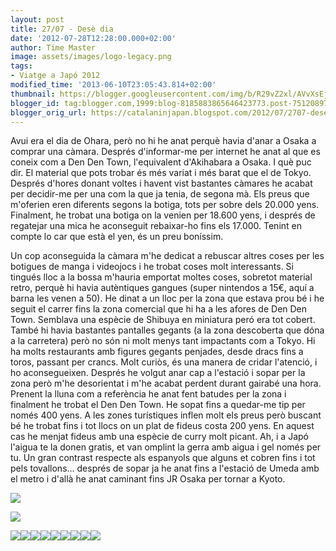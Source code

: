 ```yaml
---
layout: post
title: 27/07 - Desè dia
date: '2012-07-28T12:28:00.000+02:00'
author: Time Master
image: assets/images/logo-legacy.png
tags:
- Viatge a Japó 2012
modified_time: '2013-06-10T23:05:43.814+02:00'
thumbnail: https://blogger.googleusercontent.com/img/b/R29vZ2xl/AVvXsEjOgILE6XqYyfYO9Vqlkx9bdysfC4fpFff2SR_lURXWUH5C0Gg1CHw7tRzfFXoHou-rZjStFMv_ZOh5FG9odULH_WISBLgUvWowDbFvM7Us8jNEOFZSbqa0n9420-6dwGtDi1kjsRGmv50/s72-c/DSCN2845.JPG
blogger_id: tag:blogger.com,1999:blog-8185883865646423773.post-751208970146433562
blogger_orig_url: https://catalaninjapan.blogspot.com/2012/07/2707-dese-dia.html
---
```


Avui era el dia de Ohara, però no hi he anat perquè havia d'anar a Osaka a comprar una càmara. Després d'informar-me per internet he anat al que es coneix com a Den Den Town, l'equivalent d'Akihabara a Osaka. I què puc dir. El material que pots trobar és més variat i més barat que el de Tokyo. Després d'hores donant voltes i havent vist bastantes càmares he acabat per decidir-me per una com la que ja tenia, de segona mà. Els preus que m'oferien eren diferents segons la botiga, tots per sobre dels 20.000 yens. Finalment, he trobat una botiga on la venien per 18.600 yens, i després de regatejar una mica he aconseguit rebaixar-ho fins els 17.000. Tenint en compte lo car que està el yen, és un preu boníssim.
  

  

Un cop aconseguida la càmara m'he dedicat a rebuscar altres coses per les botigues de manga i videojocs i he trobat coses molt interessants. Si tingués lloc a la bossa m'hauria emportat moltes coses, sobretot material retro, perquè hi havia autèntiques gangues (super nintendos a 15€, aquí a barna les venen a 50). He dinat a un lloc per la zona que estava prou bé i he seguit el carrer fins la zona comercial que hi ha a les afores de Den Den Town. Semblava una espècie de Shibuya en miniatura peró era tot cobert. També hi havia bastantes pantalles gegants (a la zona descoberta que dóna a la carretera) però no són ni molt menys tant impactants com a Tokyo. Hi ha molts restaurants amb figures gegants penjades, desde dracs fins a toros, passant per crancs. Molt curiòs, és una manera de cridar l'atenció, i ho aconsegueixen. Després he volgut anar cap a l'estació i sopar per la zona però m'he desorientat i m'he acabat perdent durant gairabé una hora. Prenent la lluna com a referència he anat fent batudes per la zona i finalment he trobat el Den Den Town. He sopat fins a quedar-me tip per només 400 yens. A les zones turístiques inflen molt els preus però buscant bé he trobat fins i tot llocs on un plat de fideus costa 200 yens. En aquest cas he menjat fideus amb una espècie de curry molt picant. Ah, i a Japó l'aigua te la donen gratis, et van omplint la gerra amb aigua i gel només per tu. Un gran contrast respecte als espanyols que alguns et cobren fins i tot pels tovallons... després de sopar ja he anat fins a l'estació de Umeda amb el metro i d'allà he anat caminant fins JR Osaka per tornar a Kyoto.
  

  

[![](https://blogger.googleusercontent.com/img/b/R29vZ2xl/AVvXsEjOgILE6XqYyfYO9Vqlkx9bdysfC4fpFff2SR_lURXWUH5C0Gg1CHw7tRzfFXoHou-rZjStFMv_ZOh5FG9odULH_WISBLgUvWowDbFvM7Us8jNEOFZSbqa0n9420-6dwGtDi1kjsRGmv50/s320/DSCN2845.JPG)](https://blogger.googleusercontent.com/img/b/R29vZ2xl/AVvXsEjOgILE6XqYyfYO9Vqlkx9bdysfC4fpFff2SR_lURXWUH5C0Gg1CHw7tRzfFXoHou-rZjStFMv_ZOh5FG9odULH_WISBLgUvWowDbFvM7Us8jNEOFZSbqa0n9420-6dwGtDi1kjsRGmv50/s1600/DSCN2845.JPG)
  

[![](https://blogger.googleusercontent.com/img/b/R29vZ2xl/AVvXsEin0MhXK0NENBOkXVdaFNy9ULP-BxdpXr7GKqSj6D8YDyE7TsBVblm6mHo1VylJHjEQXScfOd6qx163u61ueyLpwaQfUZTaVQzQrxwVkViYUlzbhMxbvn6iPahZvw5cMS_p_KuMfSXTA6I/s320/DSCN2846.JPG)](https://blogger.googleusercontent.com/img/b/R29vZ2xl/AVvXsEin0MhXK0NENBOkXVdaFNy9ULP-BxdpXr7GKqSj6D8YDyE7TsBVblm6mHo1VylJHjEQXScfOd6qx163u61ueyLpwaQfUZTaVQzQrxwVkViYUlzbhMxbvn6iPahZvw5cMS_p_KuMfSXTA6I/s1600/DSCN2846.JPG)
  

[![](https://blogger.googleusercontent.com/img/b/R29vZ2xl/AVvXsEj0CbAYwH7VwVkhlo7LjtTXDMs97v6xIJYB4g81yovay6OLW-qnr7k37fEcHk3B2ShgkiSxqNmCWG0toG8e7dGIe271xMUsU26mjVav77DwjzuC5xi2QghozGi9FRvJSvZksbvFe9tGYIY/s320/DSCN2847.JPG)](https://blogger.googleusercontent.com/img/b/R29vZ2xl/AVvXsEj0CbAYwH7VwVkhlo7LjtTXDMs97v6xIJYB4g81yovay6OLW-qnr7k37fEcHk3B2ShgkiSxqNmCWG0toG8e7dGIe271xMUsU26mjVav77DwjzuC5xi2QghozGi9FRvJSvZksbvFe9tGYIY/s1600/DSCN2847.JPG)[![](https://blogger.googleusercontent.com/img/b/R29vZ2xl/AVvXsEjyPTA-8hfO40PXe6tvCh1Pa6IaSRZg7TAwpDZIVqh7Y5kTzUCWjktQ538ZJ4lS7f7QxkQd5ktTaiLqj-UibbvToKCiW7Y96059Wt1KJXoG-pMrwpJMFqZdWxUib02RD0HznKAayrNkP1c/s320/DSCN2849.JPG)](https://blogger.googleusercontent.com/img/b/R29vZ2xl/AVvXsEjyPTA-8hfO40PXe6tvCh1Pa6IaSRZg7TAwpDZIVqh7Y5kTzUCWjktQ538ZJ4lS7f7QxkQd5ktTaiLqj-UibbvToKCiW7Y96059Wt1KJXoG-pMrwpJMFqZdWxUib02RD0HznKAayrNkP1c/s1600/DSCN2849.JPG)[![](https://blogger.googleusercontent.com/img/b/R29vZ2xl/AVvXsEhOP8lwH75MLkBstZ6lzXsGhkrl2pHfnDpXPc5ljEOcW7TQFztyUiT-kY0vyPgpZuKt99El3ZNygvBwgRkrNecZpqG04QMHzTM7HVL_Hb8Xt1jWjdS1mJ00-uSonEQZq74U5zi92geC7U0/s320/DSCN2853.JPG)](https://blogger.googleusercontent.com/img/b/R29vZ2xl/AVvXsEhOP8lwH75MLkBstZ6lzXsGhkrl2pHfnDpXPc5ljEOcW7TQFztyUiT-kY0vyPgpZuKt99El3ZNygvBwgRkrNecZpqG04QMHzTM7HVL_Hb8Xt1jWjdS1mJ00-uSonEQZq74U5zi92geC7U0/s1600/DSCN2853.JPG)[![](https://blogger.googleusercontent.com/img/b/R29vZ2xl/AVvXsEiAVUXYRW-DvA7CUQ9bdXg46wM0B89iOOsHomrRmYwWTHdBCuQ1Frfitkp9d2dEG5Qb3WVcWN2lZj4FV82o4wl-uzajbwvBX9N6S_1n2n7I3dl-KXM9bohQecggN4XfahXha0IvoWUn3Hg/s320/DSCN2854.JPG)](https://blogger.googleusercontent.com/img/b/R29vZ2xl/AVvXsEiAVUXYRW-DvA7CUQ9bdXg46wM0B89iOOsHomrRmYwWTHdBCuQ1Frfitkp9d2dEG5Qb3WVcWN2lZj4FV82o4wl-uzajbwvBX9N6S_1n2n7I3dl-KXM9bohQecggN4XfahXha0IvoWUn3Hg/s1600/DSCN2854.JPG)[![](https://blogger.googleusercontent.com/img/b/R29vZ2xl/AVvXsEjS2TTCJaoXn10geaGyqMJGVKadXB79RXZUBHf1jvP1rIMvID5Y1ew7bHYGXdQkoedCD18kAButFnmxzEGMYVuaJHxU6UsFWDHAitBetHQ5y9WKwKT8V95AQ63mrIX37PrYUSSiVmC7oE8/s320/DSCN2859.JPG)](https://blogger.googleusercontent.com/img/b/R29vZ2xl/AVvXsEjS2TTCJaoXn10geaGyqMJGVKadXB79RXZUBHf1jvP1rIMvID5Y1ew7bHYGXdQkoedCD18kAButFnmxzEGMYVuaJHxU6UsFWDHAitBetHQ5y9WKwKT8V95AQ63mrIX37PrYUSSiVmC7oE8/s1600/DSCN2859.JPG)[![](https://blogger.googleusercontent.com/img/b/R29vZ2xl/AVvXsEj_rMn_m2us_5gwN8NdflNXUrN3397cbVNJVY9D_OdwawMGDy9yc7O5h0LhUZzyzUnvpb0Q_1XTm8Tqw6GnJCVn82fEbDmKIARnmmE3xXXI5OYzcatQhEy_pA-hBuULad_V1O9WntB_rXw/s320/DSCN2861.JPG)](https://blogger.googleusercontent.com/img/b/R29vZ2xl/AVvXsEj_rMn_m2us_5gwN8NdflNXUrN3397cbVNJVY9D_OdwawMGDy9yc7O5h0LhUZzyzUnvpb0Q_1XTm8Tqw6GnJCVn82fEbDmKIARnmmE3xXXI5OYzcatQhEy_pA-hBuULad_V1O9WntB_rXw/s1600/DSCN2861.JPG)[![](https://blogger.googleusercontent.com/img/b/R29vZ2xl/AVvXsEixeJ7rVu9APxtUPbOWARhMZyrpM6nLIU4H20FUykww2sPilr01mJT3pavV8-hsR_AJn8eHcNhuv3b90Lrm90ob3SrhC5J276prBhgmjvGBRW-IDF-8SgdvBpF6tXokbYANinUPfWrdMkk/s320/DSCN2865.JPG)](https://blogger.googleusercontent.com/img/b/R29vZ2xl/AVvXsEixeJ7rVu9APxtUPbOWARhMZyrpM6nLIU4H20FUykww2sPilr01mJT3pavV8-hsR_AJn8eHcNhuv3b90Lrm90ob3SrhC5J276prBhgmjvGBRW-IDF-8SgdvBpF6tXokbYANinUPfWrdMkk/s1600/DSCN2865.JPG)[![](https://blogger.googleusercontent.com/img/b/R29vZ2xl/AVvXsEjNdnU_aGjlTYUZxTGEqz35-Ysh2hmw0gNnfpXeRnlXyfDJ-Z93s10RG0RVG_Gjo-py350izfdAKeXdhsO1RZL3F3FEPkhiuzdtGathlran-QM3CldRNuq9kowRulgsjiGamrXtCuqosYE/s320/DSCN2874.JPG)](https://blogger.googleusercontent.com/img/b/R29vZ2xl/AVvXsEjNdnU_aGjlTYUZxTGEqz35-Ysh2hmw0gNnfpXeRnlXyfDJ-Z93s10RG0RVG_Gjo-py350izfdAKeXdhsO1RZL3F3FEPkhiuzdtGathlran-QM3CldRNuq9kowRulgsjiGamrXtCuqosYE/s1600/DSCN2874.JPG)[![](https://blogger.googleusercontent.com/img/b/R29vZ2xl/AVvXsEiugyGhsC6lhrBozmbqHTy6anT7d2FhnOw8dX5ioeAZ3lB3zJ_x95B5g8efjz70sG2GHgkYirx_fewamWgDy9YP4q3Ad6pDr4Is6PE6kfoV1dYIqaaZU3n3Arvs43fSqvy3huZWOQPb7uY/s320/DSCN2880.JPG)](https://blogger.googleusercontent.com/img/b/R29vZ2xl/AVvXsEiugyGhsC6lhrBozmbqHTy6anT7d2FhnOw8dX5ioeAZ3lB3zJ_x95B5g8efjz70sG2GHgkYirx_fewamWgDy9YP4q3Ad6pDr4Is6PE6kfoV1dYIqaaZU3n3Arvs43fSqvy3huZWOQPb7uY/s1600/DSCN2880.JPG)